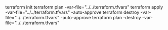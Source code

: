terraform init
terraform plan -var-file="../../terraform.tfvars"
terraform apply -var-file="../../terraform.tfvars" -auto-approve
terraform destroy -var-file="../../terraform.tfvars" -auto-approve
terraform plan -destroy -var-file="../../terraform.tfvars"